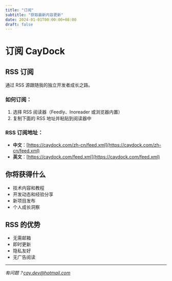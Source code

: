 ```yaml
---
title: "订阅"
subtitle: "获取最新内容更新"
date: 2024-01-01T00:00:00+08:00
draft: false
---
```


# 订阅 CayDock

## RSS 订阅

通过 RSS 源跟随我的独立开发者成长之路。

### 如何订阅：

1. 选择 RSS 阅读器（Feedly、Inoreader 或浏览器内置）
2. 复制下面的 RSS 地址并粘贴到阅读器中

### RSS 订阅地址：

- **中文**：[https://caydock.com/zh-cn/feed.xml](https://caydock.com/zh-cn/feed.xml)
- **英文**：[https://caydock.com/feed.xml](https://caydock.com/feed.xml)

## 你将获得什么

- 技术内容和教程
- 开发动态和经验分享
- 新项目发布
- 个人成长洞察

## RSS 的优势

- 无需邮箱
- 即时更新
- 隐私友好
- 无广告阅读

---

*有问题？[cay.dev@hotmail.com](mailto:cay.dev@hotmail.com)*
